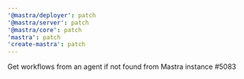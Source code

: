 ```yaml
---
'@mastra/deployer': patch
'@mastra/server': patch
'@mastra/core': patch
'mastra': patch
'create-mastra': patch
---
```


Get workflows from an agent if not found from Mastra instance #5083
